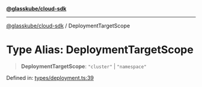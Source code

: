 [**@glasskube/cloud-sdk**](../README.md)

***

[@glasskube/cloud-sdk](../README.md) / DeploymentTargetScope

# Type Alias: DeploymentTargetScope

> **DeploymentTargetScope**: `"cluster"` \| `"namespace"`

Defined in: [types/deployment.ts:39](https://github.com/glasskube/distr/blob/80de58e6e72221ca696881996e5ae90ce94cd9cf/sdk/js/src/types/deployment.ts#L39)
